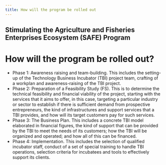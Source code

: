 ```yaml
---
title: How will the program be rolled out
---
```


## Stimulating the Agriculture and Fisheries Enterprises Ecosystem (SAFE) Program

# How will the program be rolled out?


 - Phase 1: Awareness raising and team-building. This includes the setting-up of the Technology Business Incubator (TBI) project team, crafting of a workplan and awareness-raising of the TBI project. 
 - Phase 2: Preparation of a Feasibility Study (FS). This is to determine the technical feasibility and financial viability of the project, starting with the services that it aims to offer, in this case, targeting a particular industry or sector to establish if there is sufficient demand from prospective entrepreneurs, the kind of infrastructures and support services that a TBI provides, and how will its target customers pay for such services. 
 - Phase 3: The Business Plan. This includes a concrete TBI model elaborated in financial figures, the kind of support that can be provided by the TBI to meet the needs of its customers; how the TBI will be organized and operated; and how all of this can be financed.
 - Phase 4: Implementation. This includes the selection of qualified incubator staff, conduct of a set of special training to handle TBI operations, selection criteria for incubatees and tools to effectively support its clients.
